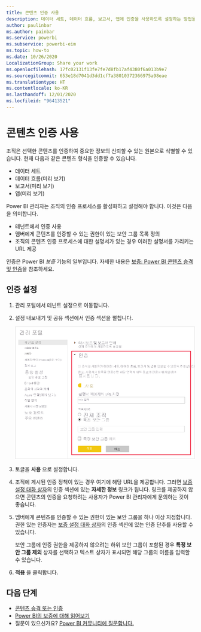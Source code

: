 ```yaml
---
title: 콘텐츠 인증 사용
description: 데이터 세트, 데이터 흐름, 보고서, 앱에 인증을 사용하도록 설정하는 방법을 알아봅니다.
author: paulinbar
ms.author: painbar
ms.service: powerbi
ms.subservice: powerbi-eim
ms.topic: how-to
ms.date: 10/26/2020
LocalizationGroup: Share your work
ms.openlocfilehash: 17fc02131f13fe7fe7d8fb17af4380f6a013b9e7
ms.sourcegitcommit: 653e18d7041d3dd1cf7a38010372366975a98eae
ms.translationtype: HT
ms.contentlocale: ko-KR
ms.lasthandoff: 12/01/2020
ms.locfileid: "96413521"
---
```

# <a name="enable-content-certification"></a>콘텐츠 인증 사용

조직은 선택한 콘텐츠를 인증하여 중요한 정보의 신뢰할 수 있는 원본으로 식별할 수 있습니다. 현재 다음과 같은 콘텐츠 형식을 인증할 수 있습니다.
* 데이터 세트
* 데이터 흐름(미리 보기)
* 보고서(미리 보기)
* 앱(미리 보기)

Power BI 관리자는 조직의 인증 프로세스를 활성화하고 설정해야 합니다. 이것은 다음을 의미합니다.
* 테넌트에서 인증 사용
* 멤버에게 콘텐츠를 인증할 수 있는 권한이 있는 보안 그룹 목록 정의
* 조직의 콘텐츠 인증 프로세스에 대한 설명서가 있는 경우 이러한 설명서를 가리키는 URL 제공

인증은 Power BI *보증* 기능의 일부입니다. 자세한 내용은 [보증: Power BI 콘텐츠 승격 및 인증](../collaborate-share/service-endorsement-overview.md)을 참조하세요.

## <a name="set-up-certification"></a>인증 설정

1. 관리 포털에서 테넌트 설정으로 이동합니다.
1. 설정 내보내기 및 공유 섹션에서 인증 섹션을 펼칩니다.

   ![데이터 세트 및 데이터 흐름 인증 설정](media/service-admin-setup-certification/service-admin-certification-setup-dialog.png)

1. 토글을 **사용** 으로 설정합니다.
1. 조직에 게시된 인증 정책이 있는 경우 여기에 해당 URL을 제공합니다. 그러면 [보증 설정 대화 상자](../collaborate-share/service-endorse-content.md#request-content-certification)의 인증 섹션에 있는 **자세한 정보** 링크가 됩니다. 링크를 제공하지 않으면 콘텐츠의 인증을 요청하려는 사용자가 Power BI 관리자에게 문의하는 것이 좋습니다.
1. 멤버에게 콘텐츠를 인증할 수 있는 권한이 있는 보안 그룹을 하나 이상 지정합니다. 권한 있는 인증자는 [보증 설정 대화 상자](../collaborate-share/service-endorse-content.md#certify-content)의 인증 섹션에 있는 인증 단추를 사용할 수 있습니다.
    
    보안 그룹에 인증 권한을 제공하지 않으려는 하위 보안 그룹이 포함된 경우 **특정 보안 그룹 제외** 상자를 선택하고 텍스트 상자가 표시되면 해당 그룹의 이름을 입력할 수 있습니다.
1. **적용** 을 클릭합니다.

## <a name="next-steps"></a>다음 단계
* [콘텐츠 승격 또는 인증](../collaborate-share/service-endorse-content.md)
* [Power BI의 보증에 대해 읽어보기](../collaborate-share/service-endorsement-overview.md)
* 질문이 있으신가요? [Power BI 커뮤니티에 질문합니다.](https://community.powerbi.com/)
